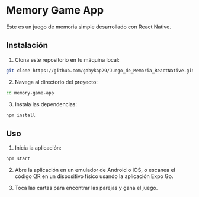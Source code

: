 # Memory Game App

Este es un juego de memoria simple desarrollado con React Native.

## Instalación

1. Clona este repositorio en tu máquina local:

```bash
git clone https://github.com/gabykap29/Juego_de_Memoria_ReactNative.git
```

2. Navega al directorio del proyecto:

```bash
cd memory-game-app
```

3. Instala las dependencias:

```bash
npm install
```

## Uso

1. Inicia la aplicación:

```bash
npm start
```

2. Abre la aplicación en un emulador de Android o iOS, o escanea el código QR en un dispositivo físico usando la aplicación Expo Go.

3. Toca las cartas para encontrar las parejas y gana el juego.




